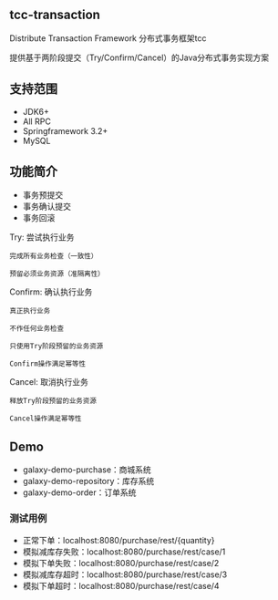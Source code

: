 ## tcc-transaction
Distribute Transaction Framework 分布式事务框架tcc

提供基于两阶段提交（Try/Confirm/Cancel）的Java分布式事务实现方案

## 支持范围
* JDK6+
* All RPC
* Springframework 3.2+
* MySQL

## 功能简介

* 事务预提交
* 事务确认提交
* 事务回滚

Try: 尝试执行业务

    完成所有业务检查（一致性）

    预留必须业务资源（准隔离性）

Confirm: 确认执行业务

    真正执行业务

    不作任何业务检查

    只使用Try阶段预留的业务资源

    Confirm操作满足幂等性

Cancel: 取消执行业务

    释放Try阶段预留的业务资源

    Cancel操作满足幂等性
    
## Demo
* galaxy-demo-purchase：商城系统
* galaxy-demo-repository：库存系统
* galaxy-demo-order：订单系统

### 测试用例
* 正常下单：localhost:8080/purchase/rest/{quantity}   
* 模拟减库存失败：localhost:8080/purchase/rest/case/1     
* 模拟下单失败：localhost:8080/purchase/rest/case/2     
* 模拟减库存超时：localhost:8080/purchase/rest/case/3     
* 模拟下单超时：localhost:8080/purchase/rest/case/4     
